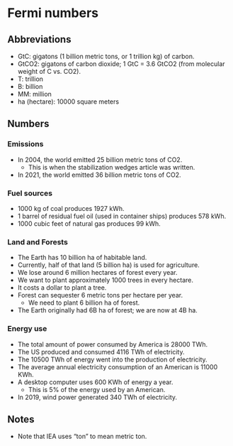 # Fermi numbers

## Abbreviations
- GtC: gigatons (1 billion metric tons, or 1 trillion kg) of carbon.
- GtCO2: gigatons of carbon dioxide; 1 GtC = 3.6 GtCO2 (from molecular weight of C vs. CO2).
- T: trillion
- B: billion
- MM: million
- ha (hectare): 10000 square meters

## Numbers

### Emissions
- In 2004, the world emitted 25 billion metric tons of CO2.
  - This is when the stabilization wedges article was written.
- In 2021, the world emitted 36 billion metric tons of CO2.

### Fuel sources
- 1000 kg of coal produces 1927 kWh.
- 1 barrel of residual fuel oil (used in container ships) produces 578 kWh.
- 1000 cubic feet of natural gas produces 99 kWh.

### Land and Forests
- The Earth has 10 billion ha of habitable land.
- Currently, half of that land (5 billion ha) is used for agriculture.
- We lose around 6 million hectares of forest every year.
- We want to plant approximately 1000 trees in every hectare.
- It costs a dollar to plant a tree.
- Forest can sequester 6 metric tons per hectare per year.
  - We need to plant 6 billion ha of forest.
- The Earth originally had 6B ha of forest; we are now at 4B ha.

### Energy use
- The total amount of power consumed by America is 28000 TWh.
- The US produced and consumed 4116 TWh of electricity.
- The 10500 TWh of energy went into the production of electricity.
- The average annual electricity consumption of an American is 11000 KWh.
- A desktop computer uses 600 KWh of energy a year.
  - This is 5% of the energy used by an American.
- In 2019, wind power generated 340 TWh of electricity.


## Notes
* Note that IEA uses &ldquo;ton&rdquo; to mean metric ton.
